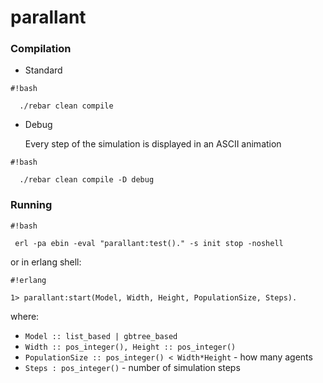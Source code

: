 # parallant #


### Compilation ###

* Standard
  
```
#!bash

  ./rebar clean compile
```

* Debug 

  Every step of the simulation is displayed in an ASCII animation
```
#!bash
  
  ./rebar clean compile -D debug
```


### Running ###



```
#!bash

 erl -pa ebin -eval "parallant:test()." -s init stop -noshell

```

or in erlang shell:

```
#!erlang

1> parallant:start(Model, Width, Height, PopulationSize, Steps).

```

where: 

* `Model :: list_based | gbtree_based`
* `Width :: pos_integer(), Height :: pos_integer()`
* `PopulationSize :: pos_integer() < Width*Height` - how many agents
* `Steps : pos_integer()` - number of simulation steps



